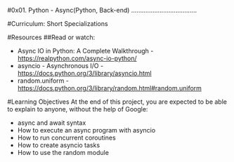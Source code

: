 #0x01. Python - Async(Python, Back-end)
.....................................


#Curriculum: Short Specializations

#Resources
##Read or watch:

- Async IO in Python: A Complete Walkthrough - https://realpython.com/async-io-python/
- asyncio - Asynchronous I/O - https://docs.python.org/3/library/asyncio.html
- random.uniform - https://docs.python.org/3/library/random.html#random.uniform

#Learning Objectives
At the end of this project, you are expected to be able to explain to anyone, without the help of Google:

- async and await syntax
- How to execute an async program with asyncio
- How to run concurrent coroutines
- How to create asyncio tasks
- How to use the random module

